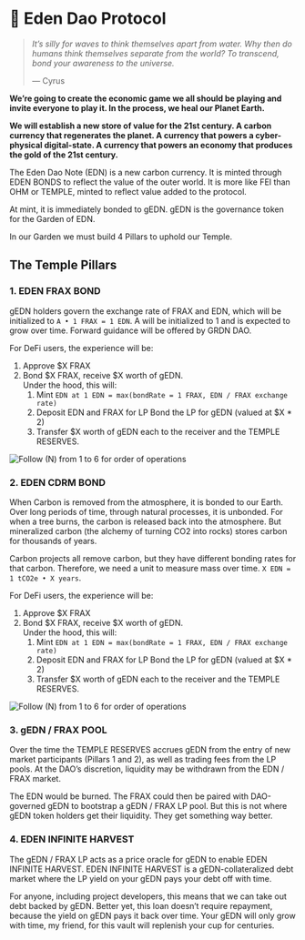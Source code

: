 # 🌟 Eden Dao Protocol

> _It’s silly for waves to think themselves apart from water. Why then do humans think themselves separate from the world? To transcend, bond your awareness to the universe._
>
> — Cyrus

**We’re going to create the economic game we all should be playing and invite everyone to play it. In the process, we heal our Planet Earth.**

**We will establish a new store of value for the 21st century. A carbon currency that regenerates the planet. A currency that powers a cyber-physical digital-state. A currency that powers an economy that produces the gold of the 21st century.**

The Eden Dao Note (EDN) is a new carbon currency. It is minted through EDEN BONDS to reflect the value of the outer world. It is more like FEI than OHM or TEMPLE, minted to reflect value added to the protocol.

At mint, it is immediately bonded to gEDN. gEDN is the governance token for the Garden of EDN.

In our Garden we must build 4 Pillars to uphold our Temple.

## The Temple Pillars

### **1. EDEN FRAX BOND**

gEDN holders govern the exchange rate of FRAX and EDN, which will be initialized to `A • 1 FRAX = 1 EDN`. A will be initialized to 1 and is expected to grow over time. Forward guidance will be offered by GRDN DAO.



For DeFi users, the experience will be:

1. Approve $X FRAX
2. Bond $X FRAX, receive $X worth of gEDN.\
   Under the hood, this will:
   1. Mint `EDN at 1 EDN = max(bondRate = 1 FRAX, EDN / FRAX exchange rate)`
   2. Deposit EDN and FRAX for LP Bond the LP for gEDN (valued at $X \* 2)
   3. Transfer $X worth of gEDN each to the receiver and the TEMPLE RESERVES.

![Follow (N) from 1 to 6 for order of operations](https://lh6.googleusercontent.com/t87RGGi8nycT2g0Zmm2pinVlY9bd7BaeG5HUPMuMHkFJu24BrFuSSI-wGp78FCSiq\_Acrp2OXUB\_sUFTneR2RSl5xyPvYtdXcB\_Jf2A8bFd4eF\_KTPrpFOkV\_qaGs\_JUmFZRG90P)



### **2. EDEN CDRM BOND**

When Carbon is removed from the atmosphere, it is bonded to our Earth. Over long periods of time, through natural processes, it is unbonded. For when a tree burns, the carbon is released back into the atmosphere. But mineralized carbon (the alchemy of turning CO2 into rocks) stores carbon for thousands of years.

Carbon projects all remove carbon, but they have different bonding rates for that carbon. Therefore, we need a unit to measure mass over time. `X EDN = 1 tCO2e • X years`.



For DeFi users, the experience will be:

1. Approve $X FRAX
2. Bond $X FRAX, receive $X worth of gEDN.\
   Under the hood, this will:
   1. Mint `EDN at 1 EDN = max(bondRate = 1 FRAX, EDN / FRAX exchange rate)`
   2. Deposit EDN and FRAX for LP Bond the LP for gEDN (valued at $X \* 2)
   3. Transfer $X worth of gEDN each to the receiver and the TEMPLE RESERVES.

![Follow (N) from 1 to 6 for order of operations](https://lh3.googleusercontent.com/yydGA1v6D7mm-W9ULWC961-fE9Y8mEfoNKeP5nRzjSSREkFbbHZ1gJHvc9s24T9U7jvG9HJk0OpA8eUhsFxcwHa\_CtCkqpWbGOKmBMLkUeTnjW7RkDTBohd9qEvff9bMnEKuD8ec)

### 3. gEDN / FRAX POOL

Over the time the TEMPLE RESERVES accrues gEDN from the entry of new market participants (Pillars 1 and 2), as well as trading fees from the LP pools. At the DAO’s discretion, liquidity may be withdrawn from the EDN / FRAX market.

The EDN would be burned. The FRAX could then be paired with DAO-governed gEDN to bootstrap a gEDN / FRAX LP pool. But this is not where gEDN token holders get their liquidity. They get something way better.



### 4. EDEN INFINITE HARVEST

The gEDN / FRAX LP acts as a price oracle for gEDN to enable EDEN INFINITE HARVEST. EDEN INFINITE HARVEST is a gEDN-collateralized debt market where the LP yield on your gEDN pays your debt off with time.

For anyone, including project developers, this means that we can take out debt backed by gEDN. Better yet, this loan doesn’t require repayment, because the yield on gEDN pays it back over time. Your gEDN will only grow with time, my friend, for this vault will replenish your cup for centuries.
